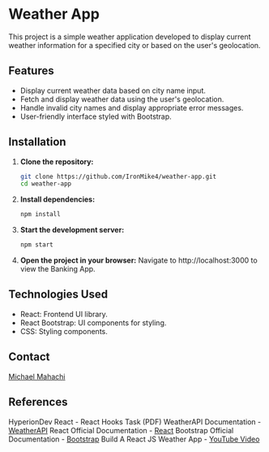# Weather App

This project is a simple weather application developed to display current weather information for a specified city or based on the user's geolocation.

## Features

- Display current weather data based on city name input.
- Fetch and display weather data using the user's geolocation.
- Handle invalid city names and display appropriate error messages.
- User-friendly interface styled with Bootstrap.

## Installation

1. **Clone the repository:**

   ```bash
   git clone https://github.com/IronMike4/weather-app.git
   cd weather-app

   ```

2. **Install dependencies:**

   ```bash
   npm install

   ```

3. **Start the development server:**

   ```bash
   npm start

   ```

4. **Open the project in your browser:**
   Navigate to http://localhost:3000 to view the Banking App.

## Technologies Used

- React: Frontend UI library.
- React Bootstrap: UI components for styling.
- CSS: Styling components.

## Contact

[Michael Mahachi](mikhach@gmail.com)

## References

HyperionDev React - React Hooks Task (PDF)
WeatherAPI Documentation - [WeatherAPI](https://www.weatherapi.com/docs/)
React Official Documentation - [React](https://react.dev/)
Bootstrap Official Documentation - [Bootstrap](https://getbootstrap.com/docs/5.3/getting-started/introduction/)
Build A React JS Weather App - [YouTube Video](https://www.youtube.com/watch?v=UjeXpct3p7M)
